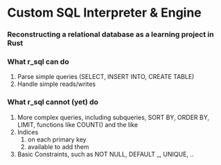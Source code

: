 # Custom SQL Interpreter & Engine
### Reconstructing a relational database as a learning project in Rust


### What r_sql can do

1. Parse simple queries (SELECT, INSERT INTO, CREATE TABLE)
2. Handle simple reads/writes

### What r_sql cannot (yet) do

1. More complex queries, including subqueries, SORT BY, ORDER BY, LIMIT, functions like COUNT() and the like
2. Indices
    1. on each primary key
    2. available to add them
3. Basic Constraints, such as NOT NULL, DEFAULT \_, UNIQUE, ..
